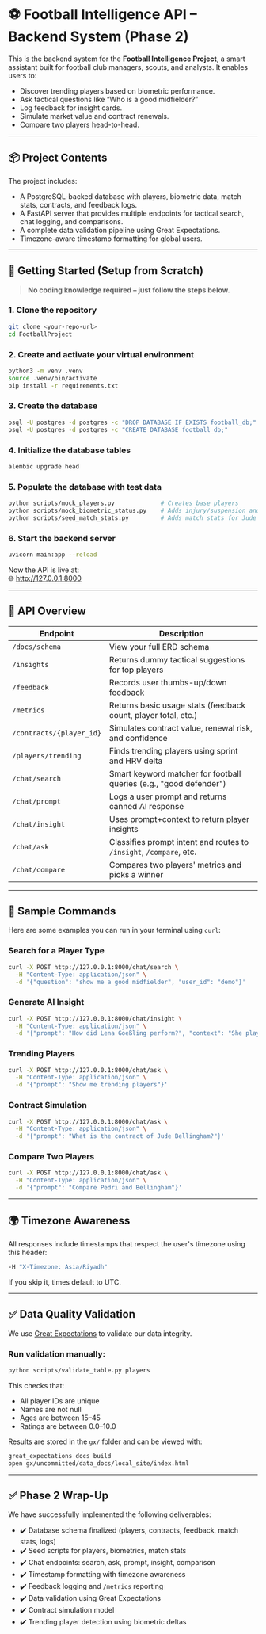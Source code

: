 # ⚽ Football Intelligence API – Backend System (Phase 2)

This is the backend system for the **Football Intelligence Project**, a smart assistant built for football club managers, scouts, and analysts. It enables users to:

- Discover trending players based on biometric performance.
- Ask tactical questions like “Who is a good midfielder?”
- Log feedback for insight cards.
- Simulate market value and contract renewals.
- Compare two players head-to-head.

---

## 📦 Project Contents

The project includes:

- A PostgreSQL-backed database with players, biometric data, match stats, contracts, and feedback logs.
- A FastAPI server that provides multiple endpoints for tactical search, chat logging, and comparisons.
- A complete data validation pipeline using Great Expectations.
- Timezone-aware timestamp formatting for global users.

---

## 🚀 Getting Started (Setup from Scratch)

> **No coding knowledge required – just follow the steps below.**

### 1. Clone the repository

```bash
git clone <your-repo-url>
cd FootballProject
```

### 2. Create and activate your virtual environment

```bash
python3 -m venv .venv
source .venv/bin/activate
pip install -r requirements.txt
```

### 3. Create the database

```bash
psql -U postgres -d postgres -c "DROP DATABASE IF EXISTS football_db;"
psql -U postgres -d postgres -c "CREATE DATABASE football_db;"
```

### 4. Initialize the database tables

```bash
alembic upgrade head
```

### 5. Populate the database with test data

```bash
python scripts/mock_players.py             # Creates base players
python scripts/mock_biometric_status.py    # Adds injury/suspension and biometric logs
python scripts/seed_match_stats.py         # Adds match stats for Jude Bellingham and Pedri
```

### 6. Start the backend server

```bash
uvicorn main:app --reload
```

Now the API is live at:  
🌐 http://127.0.0.1:8000

---

## 📘 API Overview

| Endpoint | Description |
|----------|-------------|
| `/docs/schema` | View your full ERD schema |
| `/insights` | Returns dummy tactical suggestions for top players |
| `/feedback` | Records user thumbs-up/down feedback |
| `/metrics` | Returns basic usage stats (feedback count, player total, etc.) |
| `/contracts/{player_id}` | Simulates contract value, renewal risk, and confidence |
| `/players/trending` | Finds trending players using sprint and HRV delta |
| `/chat/search` | Smart keyword matcher for football queries (e.g., "good defender") |
| `/chat/prompt` | Logs a user prompt and returns canned AI response |
| `/chat/insight` | Uses prompt+context to return player insights |
| `/chat/ask` | Classifies prompt intent and routes to `/insight`, `/compare`, etc. |
| `/chat/compare` | Compares two players' metrics and picks a winner |

---

## 🧪 Sample Commands

Here are some examples you can run in your terminal using `curl`:

### Search for a Player Type

```bash
curl -X POST http://127.0.0.1:8000/chat/search \
  -H "Content-Type: application/json" \
  -d '{"question": "show me a good midfielder", "user_id": "demo"}'
```

### Generate AI Insight

```bash
curl -X POST http://127.0.0.1:8000/chat/insight \
  -H "Content-Type: application/json" \
  -d '{"prompt": "How did Lena Goeßling perform?", "context": "She played midfield and had 3 key passes."}'
```

### Trending Players

```bash
curl -X POST http://127.0.0.1:8000/chat/ask \
  -H "Content-Type: application/json" \
  -d '{"prompt": "Show me trending players"}'
```

### Contract Simulation

```bash
curl -X POST http://127.0.0.1:8000/chat/ask \
  -H "Content-Type: application/json" \
  -d '{"prompt": "What is the contract of Jude Bellingham?"}'
```

### Compare Two Players

```bash
curl -X POST http://127.0.0.1:8000/chat/ask \
  -H "Content-Type: application/json" \
  -d '{"prompt": "Compare Pedri and Bellingham"}'
```

---

## 🌍 Timezone Awareness

All responses include timestamps that respect the user's timezone using this header:

```bash
-H "X-Timezone: Asia/Riyadh"
```

If you skip it, times default to UTC.

---

## ✅ Data Quality Validation

We use [Great Expectations](https://greatexpectations.io/) to validate our data integrity.

### Run validation manually:

```bash
python scripts/validate_table.py players
```

This checks that:
- All player IDs are unique
- Names are not null
- Ages are between 15–45
- Ratings are between 0.0–10.0

Results are stored in the `gx/` folder and can be viewed with:

```bash
great_expectations docs build
open gx/uncommitted/data_docs/local_site/index.html
```

---

## ✅ Phase 2 Wrap-Up

We have successfully implemented the following deliverables:

- ✔️ Database schema finalized (players, contracts, feedback, match stats, logs)
- ✔️ Seed scripts for players, biometrics, match stats
- ✔️ Chat endpoints: search, ask, prompt, insight, comparison
- ✔️ Timestamp formatting with timezone awareness
- ✔️ Feedback logging and `/metrics` reporting
- ✔️ Data validation using Great Expectations
- ✔️ Contract simulation model
- ✔️ Trending player detection using biometric deltas